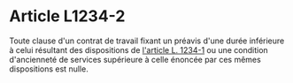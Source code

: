# Article L1234-2

Toute clause d'un contrat de travail fixant un préavis d'une durée inférieure à celui résultant des dispositions de [l'article L. 1234-1][1] ou une condition d'ancienneté de services supérieure à celle énoncée par ces mêmes dispositions est nulle.

 [1]: /affichCodeArticle.do?cidTexte=LEGITEXT000006072050&idArticle=LEGIARTI000006901112&dateTexte=&categorieLien=cid